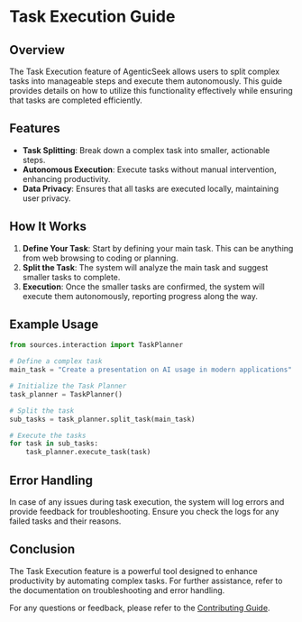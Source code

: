 # Task Execution Guide

## Overview

The Task Execution feature of AgenticSeek allows users to split complex tasks into manageable steps and execute them autonomously. This guide provides details on how to utilize this functionality effectively while ensuring that tasks are completed efficiently.

## Features
- **Task Splitting**: Break down a complex task into smaller, actionable steps.
- **Autonomous Execution**: Execute tasks without manual intervention, enhancing productivity.
- **Data Privacy**: Ensures that all tasks are executed locally, maintaining user privacy.

## How It Works

1. **Define Your Task**: Start by defining your main task. This can be anything from web browsing to coding or planning.
2. **Split the Task**: The system will analyze the main task and suggest smaller tasks to complete.
3. **Execution**: Once the smaller tasks are confirmed, the system will execute them autonomously, reporting progress along the way.

## Example Usage

```python
from sources.interaction import TaskPlanner

# Define a complex task
main_task = "Create a presentation on AI usage in modern applications"

# Initialize the Task Planner
task_planner = TaskPlanner()

# Split the task
sub_tasks = task_planner.split_task(main_task)

# Execute the tasks
for task in sub_tasks:
    task_planner.execute_task(task)
```

## Error Handling

In case of any issues during task execution, the system will log errors and provide feedback for troubleshooting. Ensure you check the logs for any failed tasks and their reasons. 

## Conclusion

The Task Execution feature is a powerful tool designed to enhance productivity by automating complex tasks. For further assistance, refer to the documentation on troubleshooting and error handling.

For any questions or feedback, please refer to the [Contributing Guide](../CONTRIBUTING.md).